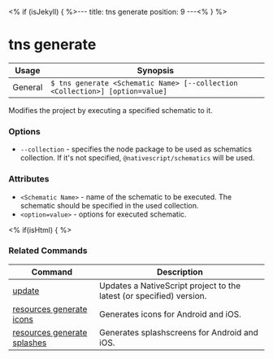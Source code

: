 <% if (isJekyll) { %>---
title: tns generate
position: 9
---<% } %>
# tns generate


Usage | Synopsis
------|-------
General | `$ tns generate <Schematic Name> [--collection <Collection>] [option=value]`

Modifies the project by executing a specified schematic to it.

### Options
* `--collection` - specifies the node package to be used as schematics collection. If it's not specified, `@nativescript/schematics` will be used.

### Attributes
* `<Schematic Name>` - name of the schematic to be executed. The schematic should be specified in the used collection.
* `<option=value>` - options for executed schematic.

<% if(isHtml) { %>
### Related Commands

Command | Description
----------|----------
[update](update.md) | Updates a NativeScript project to the latest (or specified) version.
[resources generate icons](resources-generate-icons.md) | Generates icons for Android and iOS.
[resources generate splashes](resources-generate-splashes.md) | Generates splashscreens for Android and iOS.

